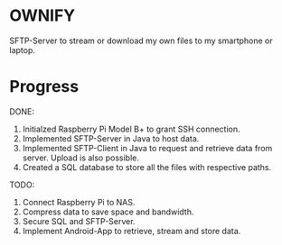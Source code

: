 # OWNIFY

SFTP-Server to stream or download my own files to my smartphone or laptop.

# Progress

DONE:

1) Initialzed Raspberry Pi Model B+ to grant SSH connection.
2) Implemented SFTP-Server in Java to host data.
3) Implemented SFTP-Client in Java to request and retrieve data from server. Upload is also possible.
4) Created a SQL database to store all the files with respective paths.

TODO:

1) Connect Raspberry Pi to NAS.
2) Compress data to save space and bandwidth.
3) Secure SQL and SFTP-Server.
4) Implement Android-App to retrieve, stream and store data.
